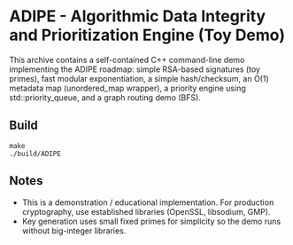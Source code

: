 
# ADIPE - Algorithmic Data Integrity and Prioritization Engine (Toy Demo)
This archive contains a self-contained C++ command-line demo implementing the ADIPE roadmap: simple RSA-based signatures (toy primes), fast modular exponentiation, a simple hash/checksum, an O(1) metadata map (unordered_map wrapper), a priority engine using std::priority_queue, and a graph routing demo (BFS).

## Build
```
make
./build/ADIPE
```

## Notes
- This is a demonstration / educational implementation. For production cryptography, use established libraries (OpenSSL, libsodium, GMP).
- Key generation uses small fixed primes for simplicity so the demo runs without big-integer libraries.
